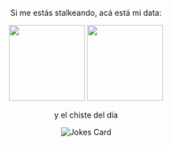 <div align="center">

  <p>Si me estás stalkeando, acá está mi data:</p>

  <img height="137px" src="https://github-readme-stats.vercel.app/api?username=caro-silvestri-os&hide_title=true&hide_border=true&show_icons=true&include_all_commits=true&count_private=true&line_height=21&text_color=000&icon_color=000&bg_color=0,ea6161,ffc64d,fffc4d,52fa5a&theme=graywhite" />
  
  <img height="137px" src="https://github-readme-stats.vercel.app/api/top-langs/?username=caro-silvestri-os&hide=html&hide_title=true&hide_border=true&layout=compact&langs_count=6&exclude_repo=comp426,Redventures-Movie-Quotes&text_color=000&icon_color=fff&bg_color=0,52fa5a,4dfcff,c64dff&theme=graywhite" />

  <p>y el chiste del día</p>

  <img src="https://readme-jokes.vercel.app/api" alt="Jokes Card" />

</div>


